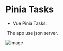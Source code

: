 # Pinia Tasks

- Vue Pinia Tasks.

-The app use json server.

![image](https://i.ibb.co/8d6bzz3/image-2024-11-07-T11-02-53-085-Z.png)
